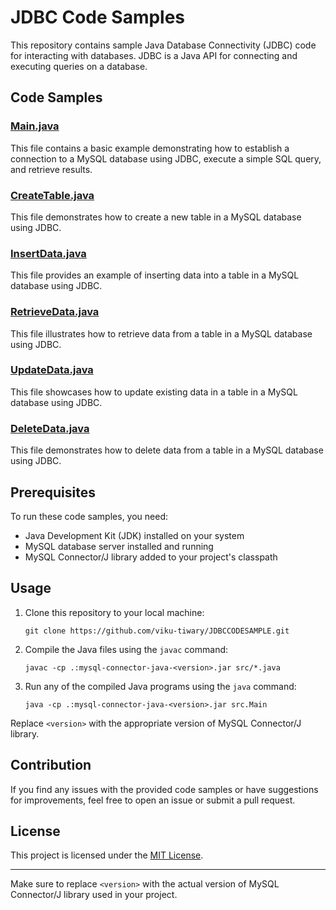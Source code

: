 # JDBC Code Samples

This repository contains sample Java Database Connectivity (JDBC) code for interacting with databases. JDBC is a Java API for connecting and executing queries on a database.

## Code Samples

### [Main.java](src/Main.java)

This file contains a basic example demonstrating how to establish a connection to a MySQL database using JDBC, execute a simple SQL query, and retrieve results.

### [CreateTable.java](src/CreateTable.java)

This file demonstrates how to create a new table in a MySQL database using JDBC.

### [InsertData.java](src/InsertData.java)

This file provides an example of inserting data into a table in a MySQL database using JDBC.

### [RetrieveData.java](src/RetrieveData.java)

This file illustrates how to retrieve data from a table in a MySQL database using JDBC.

### [UpdateData.java](src/UpdateData.java)

This file showcases how to update existing data in a table in a MySQL database using JDBC.

### [DeleteData.java](src/DeleteData.java)

This file demonstrates how to delete data from a table in a MySQL database using JDBC.

## Prerequisites

To run these code samples, you need:

- Java Development Kit (JDK) installed on your system
- MySQL database server installed and running
- MySQL Connector/J library added to your project's classpath

## Usage

1. Clone this repository to your local machine:

   ```
   git clone https://github.com/viku-tiwary/JDBCCODESAMPLE.git
   ```

2. Compile the Java files using the `javac` command:

   ```
   javac -cp .:mysql-connector-java-<version>.jar src/*.java
   ```

3. Run any of the compiled Java programs using the `java` command:

   ```
   java -cp .:mysql-connector-java-<version>.jar src.Main
   ```

Replace `<version>` with the appropriate version of MySQL Connector/J library.

## Contribution

If you find any issues with the provided code samples or have suggestions for improvements, feel free to open an issue or submit a pull request.

## License

This project is licensed under the [MIT License](LICENSE).

---

Make sure to replace `<version>` with the actual version of MySQL Connector/J library used in your project.
